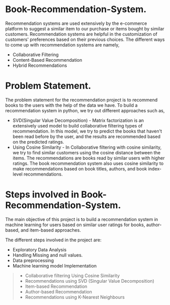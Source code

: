 # Book-Recommendation-System.

Recommendation systems are used extensively by the e-commerce platform to suggest a similar item to our purchase or items bought by similar customers. Recommendation systems are helpful in the customization of customers' preferences based on their previous choices. The different ways to come up with recommendation systems are namely,
* Collaborative Filtering
* Content-Based Recommendation 
* Hybrid Recommendations

# Problem Statement.

The problem statement for the recommendation project is to recommend books to the users with the help of the data we have. To build a recommendation system in python, we try out different approaches such as,

* SVD(Singular Value Decomposition) - Matrix factorization is an extensively used model to build collaborative filtering types of recommendation. In this model, we try to predict the books that haven't been read before by the user, and the results are recommended based on the predicted ratings.
* Using Cosine Similarity - In Collaborative filtering with cosine similarity, we try to find similar customers using the cosine distance between the items. The recommendations are books read by similar users with higher ratings.
The book recommendation system also uses cosine similarity to make recommendations based on book titles, authors, and book index-level recommendations.

# Steps involved in Book-Recommendation-System.
The main objective of this project is to build a recommendation system in machine learning for users based on similar user ratings for books, author-based, and item-based approaches. 

The different steps involved in the project are:
* Exploratory Data Analysis
* Handling Missing and null values.
* Data preprocessing
* Machine learning model Implementation
>* Collaborative filtering Using Cosine Similarity
>* Recommendations using SVD (Singular Value Decomposition)
>* Item-based Recommendation
>* Author-based Recommendation
>* Recommendations using K-Nearest Neighbours

